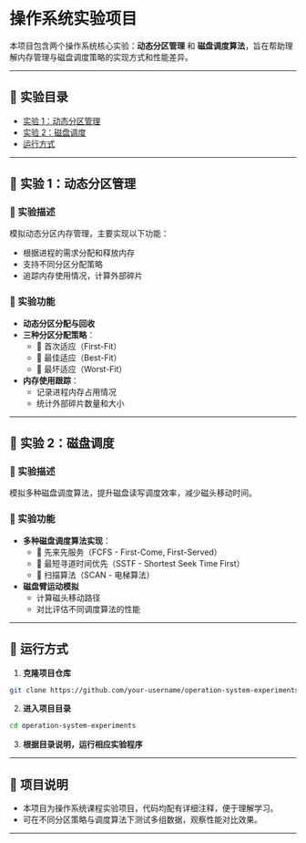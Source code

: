 # 操作系统实验项目

本项目包含两个操作系统核心实验：**动态分区管理** 和 **磁盘调度算法**，旨在帮助理解内存管理与磁盘调度策略的实现方式和性能差异。

---

## 📂 实验目录  

- [实验 1：动态分区管理]([实验-1动态分区管理](https://github.com/zzzy-code/operationSystem_whut/tree/main/operationSystem_1))  
- [实验 2：磁盘调度](#实验-2磁盘调度)  
- [运行方式](#运行方式)

---

## 📝 实验 1：动态分区管理  

### 📖 实验描述  
模拟动态分区内存管理，主要实现以下功能：
- 根据进程的需求分配和释放内存  
- 支持不同分区分配策略  
- 追踪内存使用情况，计算外部碎片  

### 📌 实验功能  

- **动态分区分配与回收**  
- **三种分区分配策略**：
  - 📌 首次适应（First-Fit）  
  - 📌 最佳适应（Best-Fit）  
  - 📌 最坏适应（Worst-Fit）  
- **内存使用跟踪**：
  - 记录进程内存占用情况  
  - 统计外部碎片数量和大小  

---

## 📝 实验 2：磁盘调度  

### 📖 实验描述  
模拟多种磁盘调度算法，提升磁盘读写调度效率，减少磁头移动时间。

### 📌 实验功能  

- **多种磁盘调度算法实现**：
  - 📌 先来先服务（FCFS - First-Come, First-Served）  
  - 📌 最短寻道时间优先（SSTF - Shortest Seek Time First）  
  - 📌 扫描算法（SCAN - 电梯算法）  
- **磁盘臂运动模拟**
  - 计算磁头移动路径  
  - 对比评估不同调度算法的性能  

---

## 🚀 运行方式  

1. **克隆项目仓库**

```bash
git clone https://github.com/your-username/operation-system-experiments.git
```

2. **进入项目目录**

```bash
cd operation-system-experiments
```

3. **根据目录说明，运行相应实验程序**

---

## 📌 项目说明  

- 本项目为操作系统课程实验项目，代码均配有详细注释，便于理解学习。  
- 可在不同分区策略与调度算法下测试多组数据，观察性能对比效果。

---
